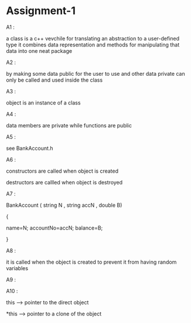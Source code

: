 # Assignment-1
A1 :

a class is a c++ vevchile for translating an abstraction to a user-defined type it combines data representation and methods for manipulating that data into one neat package

A2 :

by making some data public for the user to use and other data private can only be called and used inside the class

A3 :

object is an instance of a class

A4 :

data members are private while functions are public

A5 :

see BankAccount.h

A6 :

constructors are called when object is created

destructors are callled when object is destroyed

A7 :

BankAccount ( string N , string accN , double B)

{

name=N; accountNo=accN; balance=B;

}

A8 :

it is called when the object is created to prevent it from having random variables

A9 :

A10 :

this --> pointer to the direct object

*this --> pointer to a clone of the object

